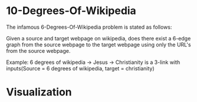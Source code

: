 # 10-Degrees-Of-Wikipedia

The infamous 6-Degrees-Of-Wikipedia problem is stated as follows:

Given a source and target webpage on wikipedia, does there exist a 6-edge graph from the source webpage to the target webpage using only the URL's from the source webpage.

Example: 6 degrees of wikipedia -> Jesus -> Christianity is a 3-link with inputs(Source = 6 degrees of wikipedia, target = christianity)

# Visualization
